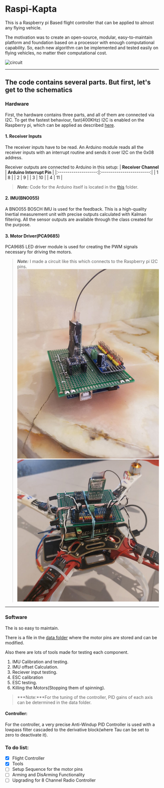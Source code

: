 # Raspi-Kapta

This is a Raspberry pi Based flight controller that can be applied to almost any flying vehicle.

The motivation was to create an open-source, modular, easy-to-maintain platform and foundation based on a processor with enough computational capability. So, each new algorithm can be implemented and tested easily on flying vehicles, no matter their computational cost.

![circuit](images/Final.jpg)

---

## The code contains several parts. But first, let's get to the schematics

### **Hardware**

First, the hardware contains three parts, and all of them are connected via I2C.
To get the fastest behaviour, fast(400KHz) I2C is enabled on the Raspberry pi, which can be applied as described [here](https://www.raspberrypi-spy.co.uk/2018/02/change-raspberry-pi-i2c-bus-speed/).

#### **1. Receiver Inputs**

The receiver inputs have to be read.
An Arduino module reads all the receiver inputs with an interrupt routine and sends it over I2C on the 0x08 address.

Receiver outputs are connected to Arduino in this setup:
| **Receiver Channel** | **Arduino Interrupt Pin** |
|:--------------------:|:-------------------------:|
|           1          |             8             |
|           2          |             9             |
|           3          |             10            |
|           4          |             11            |

>***Note:*** Code for the Arduino itself is located in the [this](https://github.com/BanaanKiamanesh/Raspi-Kapta/tree/main/ArduinoI2CReceiver) folder.

#### **2. IMU(BNO055)**

A BNO055 BOSCH IMU is used for the feedback.
This is a high-quality Inertial measurement unit with precise outputs calculated with Kalman filtering. All the sensor outputs are available through the class created for the purpose.

#### **3. Motor Driver(PCA9685)**

PCA9685 LED driver module is used for creating the PWM signals necessary for driving the motors.

>***Note:*** I made a circuit like this which connects to the Raspberry pi I2C pins.
![circuit](images/circuit2.jpeg)
![circuit2](images/circuit.jpeg)

---

### **Software**

The is so easy to maintain.

There is a file in the [data folder](https://github.com/BanaanKiamanesh/Raspi-Kapta/tree/main/data) where the motor pins are stored and can be modified.

Also there are lots of tools made for testing each component.

1. IMU Calibration and testing.
2. IMU offset Calculation.
3. Reciever input testing.
4. ESC calibration
5. ESC testing.
6. Killing the Motors(Stopping them of spinning).

>***Note:***For the tuning of the controller, PID gains of each axis can be determined in the data folder.

#### **Controller:**

For the controller, a very precise Anti-Windup PID Controller is used with a lowpass filter cascaded to the derivative block(where Tau can be set to zero to deactivate it).

### **To do list:**

- [x] Flight Controller
- [x] Tools
- [ ] Setup Sequence for the motor pins
- [ ] Arming and DisArming Functionality
- [ ] Upgrading for 8 Channel Radio Controller
